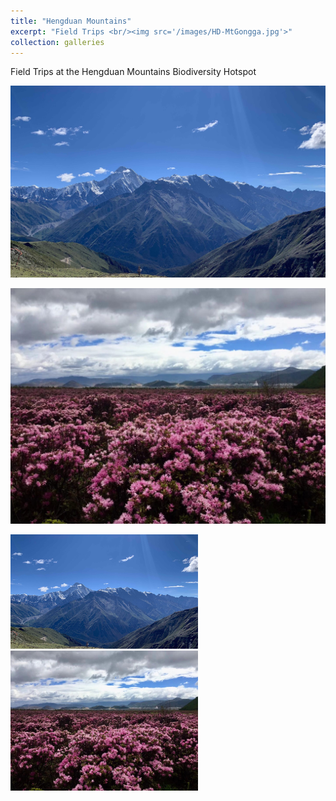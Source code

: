 ```yaml
---
title: "Hengduan Mountains"
excerpt: "Field Trips <br/><img src='/images/HD-MtGongga.jpg'>"
collection: galleries
---
```



Field Trips at the Hengduan Mountains Biodiversity Hotspot

![Mt. Gongga - the highest peak at Hengduan Mountains](/images/g_HD-MtGongga.jpg)

![Rhododendron blooming at Shangri-La](/images/g_HD-Shangri-La.jpg)

<img width="300" src="/images/g_HD-MtGongga.jpg">
<img width="300" src="/images/g_HD-Shangri-La.jpg">
